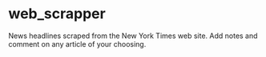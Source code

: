 # web_scrapper

News headlines scraped from the New York Times web site. Add notes and comment on any article of your choosing. 

